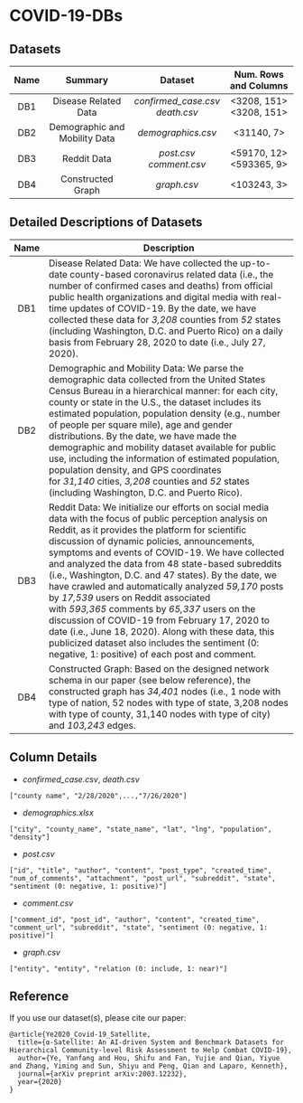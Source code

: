 # COVID-19-DBs

## Datasets

|Name |           Summary           |               Dataset             |   Num. Rows and Columns  |
|:---:|:---------------------------:|:---------------------------------:|:------------------------:|
| DB1 |    Disease Related Data     |*confirmed_case.csv*<br>*death.csv*| <3208, 151><br><3208, 151> |
| DB2 |Demographic and Mobility Data|         *demographics.csv*       |        <31140, 7>        |
| DB3 |         Reddit Data         |    *post.csv*<br>*comment.csv*    |<59170, 12><br><593365, 9>|
| DB4 |      Constructed Graph      |            *graph.csv*            |         <103243, 3>       |

## Detailed Descriptions of Datasets

|Name |                 Description                |
|:---:|--------------------------------------------|
| DB1 |Disease Related Data: We have collected the up-to-date county-based coronavirus related data (i.e., the number of confirmed cases and deaths) from official public health organizations and digital media with real-time updates of COVID-19. By the date, we have collected these data for *3,208* counties from *52* states (including Washington, D.C. and Puerto Rico) on a daily basis from February 28, 2020 to date (i.e., July 27, 2020).|
| DB2 |Demographic and Mobility Data: We parse the demographic data collected from the United States Census Bureau in a hierarchical manner: for each city, county or state in the U.S., the dataset includes its estimated population, population density (e.g., number of people per square mile), age and gender distributions. By the date, we have made the demographic and mobility dataset available for public use, including the information of estimated population, population density, and GPS coordinates for *31,140* cities, *3,208* counties and *52* states (including Washington, D.C. and Puerto Rico).|
| DB3 |Reddit Data: We initialize our efforts on social media data with the focus of public perception analysis on Reddit, as it provides the platform for scientific discussion of dynamic policies, announcements, symptoms and events of COVID-19. We have collected and analyzed the data from 48 state-based subreddits (i.e., Washington, D.C. and 47 states). By the date, we have crawled and automatically analyzed *59,170* posts by *17,539* users on Reddit associated with *593,365* comments by *65,337* users on the discussion of COVID-19 from February 17, 2020 to date (i.e., June 18, 2020). Along with these data, this publicized dataset also includes the sentiment (0: negative, 1: positive) of each post and comment.|
| DB4 |Constructed Graph: Based on the designed network schema in our paper (see below reference), the constructed graph has *34,401* nodes (i.e., 1 node with type of nation, 52 nodes with type of state, 3,208 nodes with type of county, 31,140 nodes with type of city) and *103,243* edges.|


## Column Details

- *confirmed_case.csv*, *death.csv*

```
["county name", "2/28/2020",...,"7/26/2020"]
```


- *demographics.xlsx*

```
["city", "county_name", "state_name", "lat", "lng", "population", "density"]
```


- *post.csv*

```
["id", "title", "author", "content", "post_type", "created_time", "num_of_comments", "attachment", "post_url", "subreddit", "state", "sentiment (0: negative, 1: positive)"]
```

- *comment.csv*

```
["comment_id", "post_id", "author", "content", "created_time", "comment_url", "subreddit", "state", "sentiment (0: negative, 1: positive)"]
```


- *graph.csv*

```
["entity", "entity", "relation (0: include, 1: near)"]
```


## Reference

If you use our dataset(s), please cite our paper:

```
@article{Ye2020_Covid-19_Satellite,
  title={α-Satellite: An AI-driven System and Benchmark Datasets for Hierarchical Community-level Risk Assessment to Help Combat COVID-19},
  author={Ye, Yanfang and Hou, Shifu and Fan, Yujie and Qian, Yiyue and Zhang, Yiming and Sun, Shiyu and Peng, Qian and Laparo, Kenneth},
  journal={arXiv preprint arXiv:2003.12232},
  year={2020} 
} 
```
